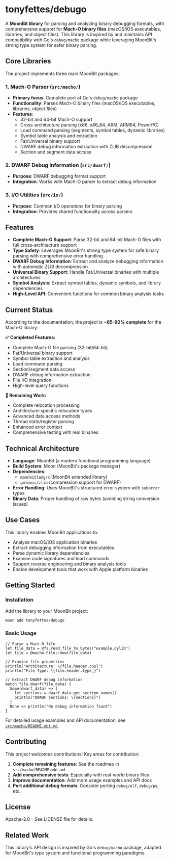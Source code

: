 # tonyfettes/debugo

A **MoonBit library** for parsing and analyzing binary debugging formats, with comprehensive support for **Mach-O binary files** (macOS/iOS executables, libraries, and object files). This library is inspired by and maintains API compatibility with Go's `debug/macho` package while leveraging MoonBit's strong type system for safer binary parsing.

## Core Libraries

The project implements three main MoonBit packages:

### 1. **Mach-O Parser (`src/macho/`)**

- **Primary focus**: Complete port of Go's `debug/macho` package
- **Functionality**: Parses Mach-O binary files (macOS/iOS executables, libraries, object files)
- **Features**:
  - 32-bit and 64-bit Mach-O support
  - Cross-architecture parsing (x86, x86_64, ARM, ARM64, PowerPC)
  - Load command parsing (segments, symbol tables, dynamic libraries)
  - Symbol table analysis and extraction
  - Fat/Universal binary support
  - DWARF debug information extraction with ZLIB decompression
  - Section and segment data access

### 2. **DWARF Debug Information (`src/dwarf/`)**

- **Purpose**: DWARF debugging format support
- **Integration**: Works with Mach-O parser to extract debug information

### 3. **I/O Utilities (`src/io/`)**

- **Purpose**: Common I/O operations for binary parsing
- **Integration**: Provides shared functionality across parsers

## Features

- **Complete Mach-O Support**: Parse 32-bit and 64-bit Mach-O files with full cross-architecture support
- **Type Safety**: Leverages MoonBit's strong type system for safe binary parsing with comprehensive error handling
- **DWARF Debug Information**: Extract and analyze debugging information with automatic ZLIB decompression
- **Universal Binary Support**: Handle Fat/Universal binaries with multiple architectures
- **Symbol Analysis**: Extract symbol tables, dynamic symbols, and library dependencies
- **High-Level API**: Convenient functions for common binary analysis tasks

## Current Status

According to the documentation, the project is **~85-90% complete** for the Mach-O library:

**✅ Completed Features:**

- Complete Mach-O file parsing (32-bit/64-bit)
- Fat/Universal binary support
- Symbol table extraction and analysis
- Load command parsing
- Section/segment data access
- DWARF debug information extraction
- File I/O integration
- High-level query functions

**🚧 Remaining Work:**

- Complete relocation processing
- Architecture-specific relocation types
- Advanced data access methods
- Thread state/register parsing
- Enhanced error context
- Comprehensive testing with real binaries

## Technical Architecture

- **Language**: MoonBit (a modern functional programming language)
- **Build System**: Moon (MoonBit's package manager)
- **Dependencies**:
  - `moonbitlang/x` (MoonBit extended library)
  - `gmlewis/zlib` (compression support for DWARF)
- **Error Handling**: Uses MoonBit's structured error system with `suberror` types
- **Binary Data**: Proper handling of raw bytes (avoiding string conversion issues)

## Use Cases

This library enables MoonBit applications to:

- Analyze macOS/iOS application binaries
- Extract debugging information from executables
- Parse dynamic library dependencies
- Examine code signatures and load commands
- Support reverse engineering and binary analysis tools
- Enable development tools that work with Apple platform binaries

## Getting Started

### Installation

Add the library to your MoonBit project:

```bash
moon add tonyfettes/debugo
```

### Basic Usage

```moonbit
// Parse a Mach-O file
let file_data = @fs.read_file_to_bytes("example.dylib")
let file = @macho.File::new(file_data)

// Examine file properties
println("Architecture: \{file.header.cpu}")
println("File Type: \{file.header.type_}")

// Extract DWARF debug information
match file.dwarf(file_data) {
  Some(dwarf_data) => {
    let sections = dwarf_data.get_section_names()
    println("DWARF sections: \{sections}")
  }
  None => println("No debug information found")
}
```

For detailed usage examples and API documentation, see [`src/macho/README.mbt.md`](src/macho/README.mbt.md).

## Contributing

This project welcomes contributions! Key areas for contribution:

1. **Complete remaining features**: See the roadmap in `src/macho/README.mbt.md`
2. **Add comprehensive tests**: Especially with real-world binary files
3. **Improve documentation**: Add more usage examples and API docs
4. **Port additional debug formats**: Consider porting `debug/elf`, `debug/pe`, etc.

## License

Apache-2.0 - See LICENSE file for details.

## Related Work

This library's API design is inspired by Go's `debug/macho` package, adapted for MoonBit's type system and functional programming paradigms.
